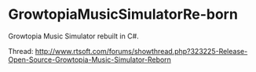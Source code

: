 # GrowtopiaMusicSimulatorRe-born
Growtopia Music Simulator rebuilt in C#.

Thread:
http://www.rtsoft.com/forums/showthread.php?323225-Release-Open-Source-Growtopia-Music-Simulator-Reborn
